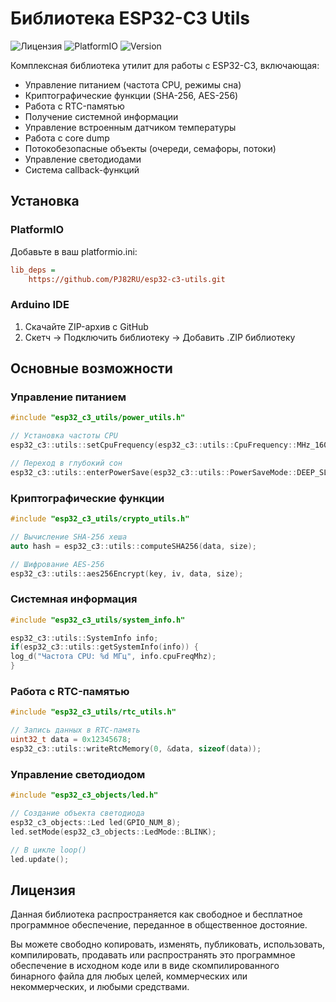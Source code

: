 # Библиотека ESP32-C3 Utils

![Лицензия](https://img.shields.io/badge/license-Unlicense-blue.svg)
![PlatformIO](https://img.shields.io/badge/platform-ESP32--C3-green.svg)
![Version](https://img.shields.io/badge/version-1.0.0-orange)

Комплексная библиотека утилит для работы с ESP32-C3, включающая:

- Управление питанием (частота CPU, режимы сна)
- Криптографические функции (SHA-256, AES-256)
- Работа с RTC-памятью
- Получение системной информации
- Управление встроенным датчиком температуры
- Работа с core dump
- Потокобезопасные объекты (очереди, семафоры, потоки)
- Управление светодиодами
- Система callback-функций

## Установка

### PlatformIO
Добавьте в ваш platformio.ini:
```ini
lib_deps =
    https://github.com/PJ82RU/esp32-c3-utils.git
```

### Arduino IDE
1. Скачайте ZIP-архив с GitHub
2. Скетч → Подключить библиотеку → Добавить .ZIP библиотеку

## Основные возможности

### Управление питанием
```cpp
#include "esp32_c3_utils/power_utils.h"

// Установка частоты CPU
esp32_c3::utils::setCpuFrequency(esp32_c3::utils::CpuFrequency::MHz_160);

// Переход в глубокий сон
esp32_c3::utils::enterPowerSave(esp32_c3::utils::PowerSaveMode::DEEP_SLEEP);
```

### Криптографические функции
```cpp
#include "esp32_c3_utils/crypto_utils.h"

// Вычисление SHA-256 хеша
auto hash = esp32_c3::utils::computeSHA256(data, size);

// Шифрование AES-256
esp32_c3::utils::aes256Encrypt(key, iv, data, size);
```

### Системная информация
```cpp
#include "esp32_c3_utils/system_info.h"

esp32_c3::utils::SystemInfo info;
if(esp32_c3::utils::getSystemInfo(info)) {
log_d("Частота CPU: %d МГц", info.cpuFreqMhz);
}
```

### Работа с RTC-памятью
```cpp
#include "esp32_c3_utils/rtc_utils.h"

// Запись данных в RTC-память
uint32_t data = 0x12345678;
esp32_c3::utils::writeRtcMemory(0, &data, sizeof(data));
```

### Управление светодиодом
```cpp
#include "esp32_c3_objects/led.h"

// Создание объекта светодиода
esp32_c3_objects::Led led(GPIO_NUM_8);
led.setMode(esp32_c3_objects::LedMode::BLINK);

// В цикле loop()
led.update();
```

## Лицензия

Данная библиотека распространяется как свободное и бесплатное программное обеспечение, переданное в общественное достояние.

Вы можете свободно копировать, изменять, публиковать, использовать, компилировать, продавать или распространять это программное обеспечение в исходном коде или в виде скомпилированного бинарного файла для любых целей, коммерческих или некоммерческих, и любыми средствами.